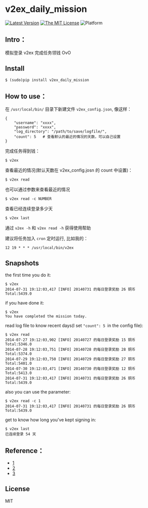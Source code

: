 # v2ex_daily_mission

[![Latest Version][1]][2]
[![The MIT License][3]][4]
![Platform][5]

## Intro：

模拟登录 v2ex 完成任务领钱 OvO

## Install

    $ (sudo)pip install v2ex_daily_mission

## How to use：

在 `/usr/local/bin/` 目录下新建文件 `v2ex_config.json`, 像这样：

    {
        "username": "xxxx",
        "password": "xxxx",
        "log_directory": "/path/to/save/logfile/",
        "count": 5   # 查看默认的最近的情况的天数，可以自己设置
    }

完成任务得到钱：

    $ v2ex

查看最近的情况(默认天数在 v2ex_config.josn 的 count 中设置)：

    $ v2ex read

也可以通过参数来查看最近的情况

    $ v2ex read -c NUMBER

查看已经连续登录多少天

    $ v2ex last

通过 `v2ex -h` 和 `v2ex read -h` 获得使用帮助

建议将任务加入 `cron` 定时运行, 比如我的：

    12 19 * * * /usr/local/bin/v2ex

## Snapshots

the first time you do it:

    $ v2ex
    2014-07-31 19:12:03,417 [INFO] 20140731 的每日登录奖励 26 铜币
    Total:5439.0

if you have done it:

    $ v2ex
    You have completed the mission today.

read log file to know recent days(I set `"count": 5 `in the config file):

    $ v2ex read
    2014-07-27 19:12:03,902 [INFO] 20140727 的每日登录奖励 15 铜币    Total:5346.0
    2014-07-28 19:12:03,751 [INFO] 20140728 的每日登录奖励 28 铜币    Total:5374.0
    2014-07-29 19:12:03,750 [INFO] 20140729 的每日登录奖励 27 铜币    Total:5401.0
    2014-07-30 19:12:03,471 [INFO] 20140730 的每日登录奖励 12 铜币    Total:5413.0
    2014-07-31 19:12:03,417 [INFO] 20140731 的每日登录奖励 26 铜币    Total:5439.0

also you can use the parameter:

    $ v2ex read -c 1
    2014-07-31 19:12:03,417 [INFO] 20140731 的每日登录奖励 26 铜币    Total:5439.0

get to know how long you've kept signing in:

    $ v2ex last
    已连续登录 54 天

## Reference：

* [1](http://www.v2ex.com/t/69166)
* [2](http://www.v2ex.com/t/80927)
* [3](http://www.v2ex.com/t/68549)

## License

MIT


[1]: http://img.shields.io/pypi/v/v2ex_daily_mission.svg
[2]: https://pypi.python.org/pypi/v2ex_daily_mission
[3]: http://img.shields.io/badge/license-MIT-yellow.svg
[4]: https://github.com/lord63/v2ex_daily_mission/LICENSE
[5]: http://img.shields.io/badge/Platform-Linux-green.svg

